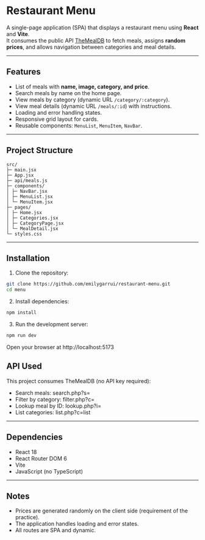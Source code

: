 # Restaurant Menu
A single-page application (SPA) that displays a restaurant menu using **React** and **Vite**.  
It consumes the public API [TheMealDB](https://www.themealdb.com) to fetch meals, assigns **random prices**, and allows navigation between categories and meal details.

---

## Features
- List of meals with **name, image, category, and price**.
- Search meals by name on the home page.
- View meals by category (dynamic URL `/category/:category`).
- View meal details (dynamic URL `/meals/:id`) with instructions.
- Loading and error handling states.
- Responsive grid layout for cards.
- Reusable components: `MenuList`, `MenuItem`, `NavBar`.

---

## Project Structure
```
src/
├─ main.jsx
├─ App.jsx
├─ api/meals.js
├─ components/
│ ├─ NavBar.jsx
│ ├─ MenuList.jsx
│ └─ MenuItem.jsx
├─ pages/
│ ├─ Home.jsx
│ ├─ Categories.jsx
│ ├─ CategoryPage.jsx
│ └─ MealDetail.jsx
└─ styles.css
```
---

## Installation
1. Clone the repository:

```bash
git clone https://github.com/emilygarrui/restaurant-menu.git
cd menu
```

2. Install dependencies:
```bash
npm install
```

3. Run the development server:
```bash
npm run dev
```
Open your browser at http://localhost:5173

## API Used
This project consumes TheMealDB
 (no API key required):

- Search meals: search.php?s=
- Filter by category: filter.php?c=
- Lookup meal by ID: lookup.php?i=
- List categories: list.php?c=list

---

## Dependencies

- React 18
- React Router DOM 6
- Vite
- JavaScript (no TypeScript)

---

## Notes
- Prices are generated randomly on the client side (requirement of the practice).
- The application handles loading and error states.
- All routes are SPA and dynamic.
